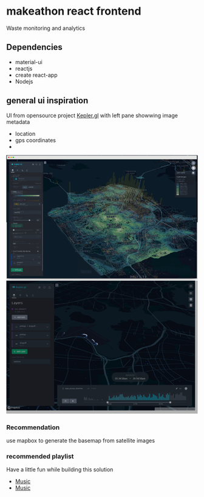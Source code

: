 # makeathon react frontend

Waste monitoring and analytics 

## Dependencies
- material-ui
- reactjs
- create react-app
- Nodejs

## general ui inspiration


UI from opensource project [Kepler.gl](https://kepler.gl/)
with left pane showwing image metadata
- location
- gps coordinates
- 

![Kepler](/kepler.png)
![Kepler](/analytics.png)

### Recommendation

use mapbox to generate the basemap from satellite images


### recommended playlist
Have a little fun while building this solution
- [Music](https://www.youtube.com/watch?v=0V8l6-RfgEA)
- [Music](https://www.youtube.com/watch?v=TDcJJYY5sms&t=206s)
